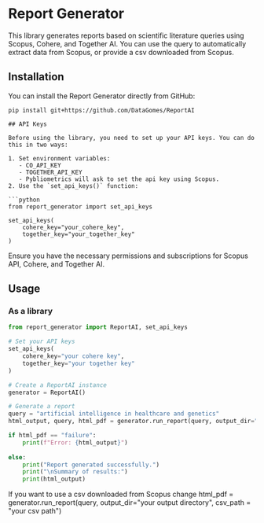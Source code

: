 # Report Generator

This library generates reports based on scientific literature queries using Scopus, Cohere, and Together AI. You can use the query to automatically extract data from Scopus, or provide a csv downloaded from Scopus.

## Installation

You can install the Report Generator directly from GitHub:

```
pip install git+https://github.com/DataGomes/ReportAI

## API Keys

Before using the library, you need to set up your API keys. You can do this in two ways:

1. Set environment variables:
   - CO_API_KEY
   - TOGETHER_API_KEY
   - Pybliometrics will ask to set the api key using Scopus.
2. Use the `set_api_keys()` function:

```python
from report_generator import set_api_keys

set_api_keys(
    cohere_key="your_cohere_key",
    together_key="your_together_key"
)
```

Ensure you have the necessary permissions and subscriptions for Scopus API, Cohere, and Together AI.

## Usage

### As a library

```python
from report_generator import ReportAI, set_api_keys

# Set your API keys
set_api_keys(
    cohere_key="your cohere key",
    together_key="your together key"
)

# Create a ReportAI instance
generator = ReportAI()

# Generate a report
query = "artificial intelligence in healthcare and genetics"
html_output, query, html_pdf = generator.run_report(query, output_dir="your output directory")

if html_pdf == "failure":
    print(f"Error: {html_output}")
    
else:
    print("Report generated successfully.")
    print("\nSummary of results:")
    print(html_output)
```
If you want to use a csv downloaded from Scopus change html_pdf = generator.run_report(query, output_dir="your output directory", csv_path = "your csv path")
